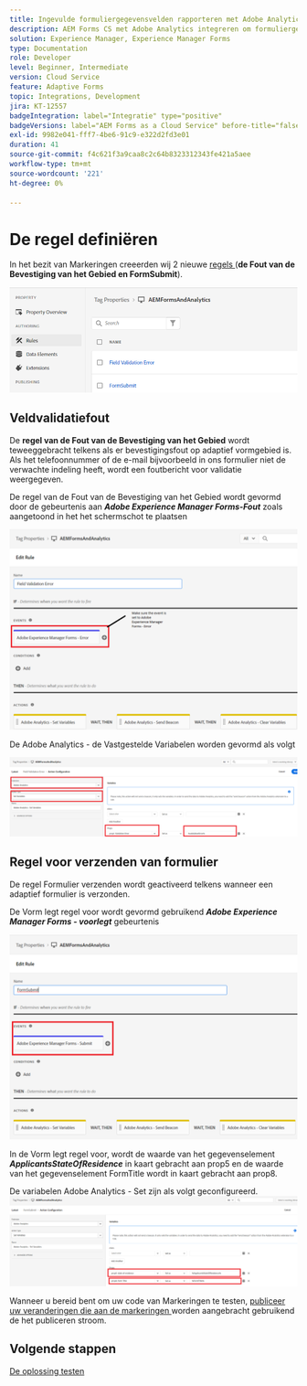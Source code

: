 ```yaml
---
title: Ingevulde formuliergegevensvelden rapporteren met Adobe Analytics
description: AEM Forms CS met Adobe Analytics integreren om formuliergegevensvelden te rapporteren
solution: Experience Manager, Experience Manager Forms
type: Documentation
role: Developer
level: Beginner, Intermediate
version: Cloud Service
feature: Adaptive Forms
topic: Integrations, Development
jira: KT-12557
badgeIntegration: label="Integratie" type="positive"
badgeVersions: label="AEM Forms as a Cloud Service" before-title="false"
exl-id: 9982e041-fff7-4be6-91c9-e322d2fd3e01
duration: 41
source-git-commit: f4c621f3a9caa8c2c64b8323312343fe421a5aee
workflow-type: tm+mt
source-wordcount: '221'
ht-degree: 0%

---
```


# De regel definiëren

In het bezit van Markeringen creeerden wij 2 nieuwe [ regels ](https://experienceleague.adobe.com/docs/platform-learn/implement-in-websites/configure-tags/add-data-elements-rules.html) (**de Fout van de Bevestiging van het Gebied en FormSubmit**).

![ adaptive-form ](assets/rules.png)


## Veldvalidatiefout

De **regel van de Fout van de Bevestiging van het Gebied** wordt teweeggebracht telkens als er bevestigingsfout op adaptief vormgebied is. Als het telefoonnummer of de e-mail bijvoorbeeld in ons formulier niet de verwachte indeling heeft, wordt een foutbericht voor validatie weergegeven.

De regel van de Fout van de Bevestiging van het Gebied wordt gevormd door de gebeurtenis aan _**Adobe Experience Manager Forms-Fout**_ zoals aangetoond in het het schermschot te plaatsen



![ aanvrager-staat-verblijf ](assets/field_validation_error_rule.png)

De Adobe Analytics - de Vastgestelde Variabelen worden gevormd als volgt

![ vastgestelde actie ](assets/field_validation_action_rule.png)

## Regel voor verzenden van formulier

De regel Formulier verzenden wordt geactiveerd telkens wanneer een adaptief formulier is verzonden.

De Vorm legt regel voor wordt gevormd gebruikend _**Adobe Experience Manager Forms - voorlegt**_ gebeurtenis

![ vorm-voorlegt-regel ](assets/form-submit-rule.png)

In de Vorm legt regel voor, wordt de waarde van het gegevenselement _**ApplicantsStateOfResidence**_ in kaart gebracht aan prop5 en de waarde van het gegevenselement FormTitle wordt in kaart gebracht aan prop8.

De variabelen Adobe Analytics - Set zijn als volgt geconfigureerd.
![ vorm-voorlegt-regel-reeks-variabelen ](assets/form-submit-set-variable.png)

Wanneer u bereid bent om uw code van Markeringen te testen, [ publiceer uw veranderingen die aan de markeringen ](https://experienceleague.adobe.com/docs/experience-platform/tags/publish/publishing-flow.html) worden aangebracht gebruikend de het publiceren stroom.

## Volgende stappen

[De oplossing testen](./test.md)